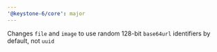 ```yaml
---
'@keystone-6/core': major
---
```


Changes `file` and `image` to use random 128-bit `base64url` identifiers by default, not `uuid`
